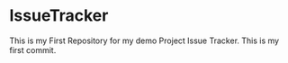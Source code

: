 # IssueTracker
This is my First Repository for my demo Project Issue Tracker.
This is my first commit.
